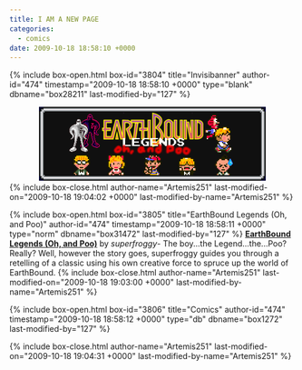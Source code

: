 ```yaml
---
title: I AM A NEW PAGE
categories:
  - comics
date: 2009-10-18 18:58:10 +0000
---
```

{% include box-open.html box-id="3804" title="Invisibanner" author-id="474" timestamp="2009-10-18 18:58:10 +0000" type="blank" dbname="box28211" last-modified-by="127" %}
<center>
<img src="/comics/series/EBLegends/EBLegendsbanner.png" />
</center>
{% include box-close.html author-name="Artemis251" last-modified-on="2009-10-18 19:04:02 +0000" last-modified-by-name="Artemis251" %}

{% include box-open.html box-id="3805" title="EarthBound Legends (Oh, and Poo)" author-id="474" timestamp="2009-10-18 18:58:11 +0000" type="norm" dbname="box31472" last-modified-by="127" %}
<b><u>EarthBound Legends (Oh, and Poo)</u></b> by <i>superfroggy</i>-  The boy...the Legend...the...Poo? Really? Well, however the story goes, superfroggy guides you through a retelling of a classic using his own creative force to spruce up the world of EarthBound.
{% include box-close.html author-name="Artemis251" last-modified-on="2009-10-18 19:03:00 +0000" last-modified-by-name="Artemis251" %}

{% include box-open.html box-id="3806" title="Comics" author-id="474" timestamp="2009-10-18 18:58:12 +0000" type="db" dbname="box1272" last-modified-by="127" %}
<center><navigator search="`Content` LIKE 'EBLegends%'" display="no" quantity="50" section="description" /><displaytor mode="list" /></center>
{% include box-close.html author-name="Artemis251" last-modified-on="2009-10-18 19:04:31 +0000" last-modified-by-name="Artemis251" %}
